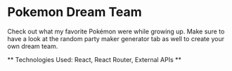 # Pokemon Dream Team
Check out what my favorite Pokémon were while growing up. Make sure to have a look at the random party maker generator tab as well to create your own dream team.

** Technologies Used: React, React Router, External APIs  **

